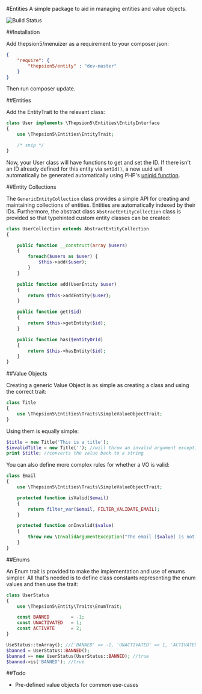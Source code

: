 #Entities
A simple package to aid in managing entities and value objects.

![Build Status](https://travis-ci.org/thepsion5/menuizer.svg?branch=master)

##Installation

Add thepsion5/menuizer as a requirement to your composer.json:

````json
{
    "require": {
        "thepsion5/entity" : "dev-master"
    }
}
````

Then run composer update.

##Entities

Add the EntityTrait to the relevant class:
````php
class User implements \Thepsion5\Entities\EntityInterface
{
    use \Thepsion5\Entities\EntityTrait;

    /* snip */
}
````

Now, your User class will have functions to get and set the ID. If there isn't an ID already defined
for this entity via `setId()`, a new uuid will automatically be generated automatically using
PHP's [uniqid function](php.net/uniqid).

##Entity Collections

The `GenericEntityCollection` class provides a simple API for creating and maintaining collections
of entities. Entities are automatically indexed by their IDs. Furthermore, the abstract class
`AbstractEntityCollection` class is provided so that typehinted custom entity classes can
be created:

````php
class UserCollection extends AbstractEntityCollection
{

    public function __construct(array $users)
    {
        foreach($users as $user) {
            $this->add($user);
        }
    }

    public function add(UserEntity $user)
    {
        return $this->addEntity($user);
    }

    public function get($id)
    {
        return $this->getEntity($id);
    }

    public function has($entityOrId)
    {
        return $this->hasEntity($id);
    }
}
````

##Value Objects

Creating a generic Value Object is as simple as creating a class and using the correct trait:
````php
class Title
{
    use \Thepsion5\Entities\Traits\SimpleValueObjectTrait;
}
````
Using them is equally simple:
````php
$title = new Title('This is a title');
$invalidTitle = new Title(''); //will throw an invalid argument exception
print $title; //converts the value back to a string
````
You can also define more complex rules for whether a VO is valid:

````php
class Email
{
    use \Thepsion5\Entities\Traits\SimpleValueObjectTrait;

    protected function isValid($email)
    {
        return filter_var($email, FILTER_VALIDATE_EMAIL);
    }

    protected function onInvalid($value)
    {
        throw new \InvalidArgumentException("The email [$value] is not a valid email address.");
    }
}
````

##Enums

An Enum trait is provided to make the implementation and use of enums simpler. All that's needed
is to define class constants representing the enum values and then use the trait:

````php
class UserStatus
{
    use \Thepsion5\Entity\Traits\EnumTrait;

    const BANNED        = -1;
    const UNACTIVATED   = 1;
    const ACTIVATE      = 2;
}

UseStatus::toArray(); //['BANNED' => -1, 'UNACTIVATED' => 1, 'ACTIVATED' => 2]
$banned = UserStatus::BANNED();
$banned == new UserStatus(UserStatus::BANNED); //true
$banned->is('BANNED'); //true
````

##Todo
* Pre-defined value objects for common use-cases
